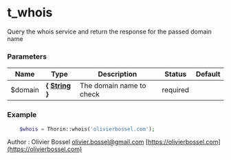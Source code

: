 # t_whois

Query the whois service and return the response for the passed domain name


### Parameters
Name  |  Type  |  Description  |  Status  |  Default
------------  |  ------------  |  ------------  |  ------------  |  ------------
$domain  |  **{ [String](http://php.net/manual/en/language.types.string.php) }**  |  The domain name to check  |  required  |

### Example
```php
	$whois = Thorin::whois('olivierbossel.com');
```
Author : Olivier Bossel [olivier.bossel@gmail.com](mailto:olivier.bossel@gmail.com) [https://olivierbossel.com](https://olivierbossel.com)